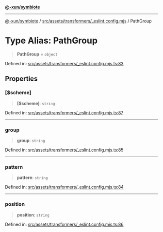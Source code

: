 [**@-xun/symbiote**](../../../../../README.md)

***

[@-xun/symbiote](../../../../../README.md) / [src/assets/transformers/\_eslint.config.mjs](../README.md) / PathGroup

# Type Alias: PathGroup

> **PathGroup** = `object`

Defined in: [src/assets/transformers/\_eslint.config.mjs.ts:83](https://github.com/Xunnamius/symbiote/blob/b36b296d7ff1b66d1e0c5e11b10c0eb089462516/src/assets/transformers/_eslint.config.mjs.ts#L83)

## Properties

### \[$scheme\]

> **\[$scheme\]**: `string`

Defined in: [src/assets/transformers/\_eslint.config.mjs.ts:87](https://github.com/Xunnamius/symbiote/blob/b36b296d7ff1b66d1e0c5e11b10c0eb089462516/src/assets/transformers/_eslint.config.mjs.ts#L87)

***

### group

> **group**: `string`

Defined in: [src/assets/transformers/\_eslint.config.mjs.ts:85](https://github.com/Xunnamius/symbiote/blob/b36b296d7ff1b66d1e0c5e11b10c0eb089462516/src/assets/transformers/_eslint.config.mjs.ts#L85)

***

### pattern

> **pattern**: `string`

Defined in: [src/assets/transformers/\_eslint.config.mjs.ts:84](https://github.com/Xunnamius/symbiote/blob/b36b296d7ff1b66d1e0c5e11b10c0eb089462516/src/assets/transformers/_eslint.config.mjs.ts#L84)

***

### position

> **position**: `string`

Defined in: [src/assets/transformers/\_eslint.config.mjs.ts:86](https://github.com/Xunnamius/symbiote/blob/b36b296d7ff1b66d1e0c5e11b10c0eb089462516/src/assets/transformers/_eslint.config.mjs.ts#L86)

